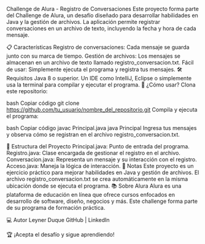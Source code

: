 Challenge de Alura - Registro de Conversaciones
Este proyecto forma parte del Challenge de Alura, un desafío diseñado para desarrollar habilidades en Java y la gestión de archivos. La aplicación permite registrar conversaciones en un archivo de texto, incluyendo la fecha y hora de cada mensaje.

📋 Características
Registro de conversaciones: Cada mensaje se guarda junto con su marca de tiempo.
Gestión de archivos: Los mensajes se almacenan en un archivo de texto llamado registro_conversacion.txt.
Fácil de usar: Simplemente ejecuta el programa y registra tus mensajes.
🛠️ Requisitos
Java 8 o superior.
Un IDE como IntelliJ, Eclipse o simplemente usa la terminal para compilar y ejecutar el programa.
🚀 ¿Cómo usar?
Clona este repositorio:

bash
Copiar código
git clone https://github.com/tu_usuario/nombre_del_repositorio.git
Compila y ejecuta el programa:

bash
Copiar código
javac Principal.java
java Principal
Ingresa tus mensajes y observa cómo se registran en el archivo registro_conversacion.txt.

📂 Estructura del Proyecto
Principal.java: Punto de entrada del programa.
Registro.java: Clase encargada de gestionar el registro en el archivo.
Conversacion.java: Representa un mensaje y su interacción con el registro.
Acceso.java: Maneja la lógica de interacción.
📝 Notas
Este proyecto es un ejercicio práctico para mejorar habilidades en Java y gestión de archivos.
El archivo registro_conversacion.txt se crea automáticamente en la misma ubicación donde se ejecuta el programa.
📚 Sobre Alura
Alura es una plataforma de educación en línea que ofrece cursos enfocados en desarrollo de software, diseño, negocios y más. Este challenge forma parte de su programa de formación práctica.

💻 Autor
Leyner Duque
GitHub | LinkedIn

🏆 ¡Acepta el desafío y sigue aprendiendo!
